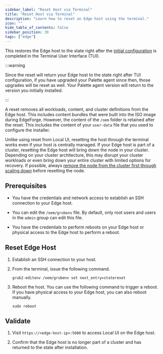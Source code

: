 ```yaml
---
sidebar_label: "Reset Host via Terminal"
title: "Reset Host via Terminal"
description: "Learn how to reset an Edge host using the terminal."
icon: ""
hide_table_of_contents: false
sidebar_position: 30
tags: ["edge"]
---
```


This restores the Edge host to the state right after the
[initial configuration](../site-deployment/site-installation/initial-setup.md) is completed in the Terminal User
Interface (TUI).

:::warning

Since the reset will return your Edge host to the state right after TUI configuration, if you have upgraded your Palette
agent since then, those upgrades will be reset as well. Your Palette agent version will return to the version you
initially installed.

:::

A reset removes all workloads, content, and cluster definitions from the Edge host. This includes content bundles that
were built into the ISO image during EdgeForge. However, the content of the `/oem` folder is retained after the reset.
This includes the content of your `user-data` file that you used to configure the installer.

Unlike using reset from Local UI, resetting the host through the terminal works even if your host is centrally managed.
If your Edge host is part of a cluster, resetting the Edge host will bring down the node in your cluster. Depending on
your cluster architecture, this may disrupt your cluster workloads or even bring down your entire cluster with limited
options for recovery. If possible, always
[remove the node from the cluster first through scaling down](../../cluster-management/node-pool.md#change-a-node-pool)
before resetting the node.

## Prerequisites

- You have the credentials and network access to establish an SSH connection to your Edge host.

- You can edit the `/oem/grubenv` file. By default, only root users and users in the `admin` group can edit this file.

- You have the credentials to perform reboots on your Edge host or physical access to the Edge host to perform a reboot.

## Reset Edge Host

1. Establish an SSH connection to your host.

2. From the terminal, issue the following command.

   ```shell
   grub2-editenv /oem/grubenv set next_entry=statereset
   ```

3. Reboot the host. You can use the following command to trigger a reboot. If you have physical access to your Edge
   host, you can also reboot manually.

   ```shell
   sudo reboot
   ```

## Validate

1. Visit `https://<edge-host-ip>:5080` to access Local UI on the Edge host.

2. Confirm that the Edge host is no longer part of a cluster and has returned to the state after installation.
